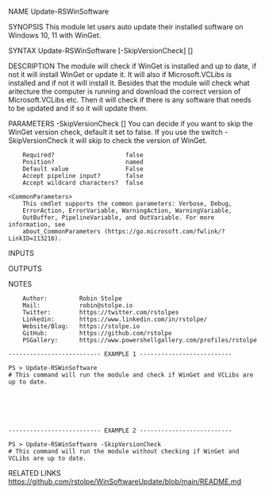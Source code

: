 ﻿
NAME
    Update-RSWinSoftware
    
SYNOPSIS
    This module let users auto update their installed software on Windows 10, 11 with WinGet.
    
    
SYNTAX
    Update-RSWinSoftware [-SkipVersionCheck] [<CommonParameters>]
    
    
DESCRIPTION
    The module will check if WinGet is installed and up to date, if not it will install WinGet or update it.
    It will also if Microsoft.VCLibs is installed and if not it will install it.
    Besides that the module will check what aritecture the computer is running and download the correct version of Microsoft.VCLibs etc.
    Then it will check if there is any software that needs to be updated and if so it will update them.
    

PARAMETERS
    -SkipVersionCheck [<SwitchParameter>]
        You can decide if you want to skip the WinGet version check, default it set to false. If you use the switch -SkipVersionCheck it will skip to check the version of WinGet.
        
        Required?                    false
        Position?                    named
        Default value                False
        Accept pipeline input?       false
        Accept wildcard characters?  false
        
    <CommonParameters>
        This cmdlet supports the common parameters: Verbose, Debug,
        ErrorAction, ErrorVariable, WarningAction, WarningVariable,
        OutBuffer, PipelineVariable, and OutVariable. For more information, see
        about_CommonParameters (https://go.microsoft.com/fwlink/?LinkID=113216). 
    
INPUTS
    
OUTPUTS
    
NOTES
    
    
        Author:         Robin Stolpe
        Mail:           robin@stolpe.io
        Twitter:        https://twitter.com/rstolpes
        Linkedin:       https://www.linkedin.com/in/rstolpe/
        Website/Blog:   https://stolpe.io
        GitHub:         https://github.com/rstolpe
        PSGallery:      https://www.powershellgallery.com/profiles/rstolpe
    
    -------------------------- EXAMPLE 1 --------------------------
    
    PS > Update-RSWinSoftware
    # This command will run the module and check if WinGet and VCLibs are up to date.
    
    
    
    
    
    
    -------------------------- EXAMPLE 2 --------------------------
    
    PS > Update-RSWinSoftware -SkipVersionCheck
    # This command will run the module without checking if WinGet and VCLibs are up to date.
    
    
    
    
    
    
    
RELATED LINKS
    https://github.com/rstolpe/WinSoftwareUpdate/blob/main/README.md


